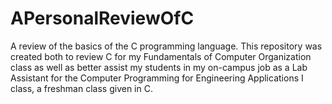 # APersonalReviewOfC
A review of the basics of the C programming language. This repository was created both to review C for my Fundamentals of Computer Organization class as well as better assist my students in my on-campus job as a Lab Assistant for the Computer Programming for Engineering Applications I class, a freshman class given in C.
